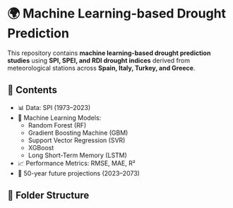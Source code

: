 # 🌍 Machine Learning-based Drought Prediction

This repository contains **machine learning-based drought prediction studies** using **SPI, SPEI, and RDI drought indices** derived from meteorological stations across **Spain, Italy, Turkey, and Greece**. 

## 🚀 Contents
- 📊 Data: SPI (1973–2023)
- 🤖 Machine Learning Models:
  - Random Forest (RF)
  - Gradient Boosting Machine (GBM)
  - Support Vector Regression (SVR)
  - XGBoost
  - Long Short-Term Memory (LSTM)
- 📈 Performance Metrics: RMSE, MAE, R²
- 🔮 50-year future projections (2023–2073)

## 📂 Folder Structure
